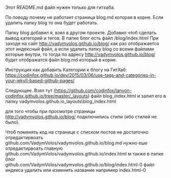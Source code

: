 Этот README.md файл нужен только для гитхаба.

По поводу почему не работает страница blog.md которая в корне.
Если удалить папку blog то она будет работать.

Папку blog добавил я, взял в другом проекте. Добавил чтоб сделать вывод категорий и тегов.
В папке блог есть файл /blog/index.html При заходе на сайт http://vadymvolos.github.io/blog/
как раз отображается этот индексный файл, а если удалить папку blog со всеми файлами которые внутри, то тогда по адресу
http://vadymvolos.github.io/blog/ будет отображатся файл blog.md который в корне.

Инструкция как добавить Категории к блогу на ГитХаб:
https://codinfox.github.io/dev/2015/03/06/use-tags-and-categories-in-your-jekyll-based-github-pages/

Следующее. Взял тут (https://github.com/codinfox/lanyon-codinfox.github.io/tree/master/_layouts)
файл blog_index.html и залил его в папку vadymvolos.github.io\_layouts\blog_index.html

для того чтобы при просмотре страницы http://vadymvolos.github.io/blog/ подключились стили (ибо стилей не было).

Чтоб поменять код на странице с списком постов не достаточно отредактирвоать  
github.com/VadymVolos/vadymvolos.github.io/blog.md нужно еше отредактирвоать главную  
github.com/VadymVolos/vadymvolos.github.io/index.html м также в папке блог  
github.com/VadymVolos/vadymvolos.github.io/blog/index.html-0 файл индекса удалить или изменить название например index.html-0 
